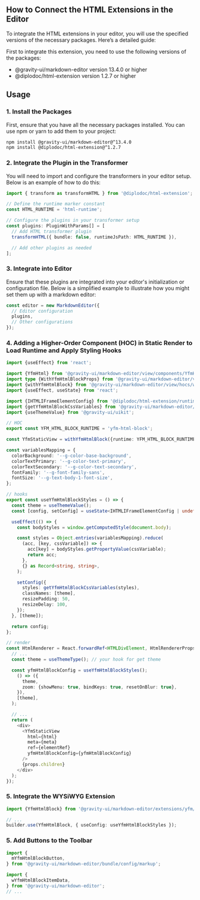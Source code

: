 ## How to Connect the HTML Extensions in the Editor

To integrate the HTML extensions in your editor, you will use the specified versions of the necessary packages. Here’s a detailed guide:

First to integrate this extension, you need to use the following versions of the packages:

- @gravity-ui/markdown-editor version 13.4.0 or higher
- @diplodoc/html-extension version 1.2.7 or higher

## Usage

### 1. Install the Packages

First, ensure that you have all the necessary packages installed. You can use npm or yarn to add them to your project:

```bash
npm install @gravity-ui/markdown-editor@^13.4.0
npm install @diplodoc/html-extension@^1.2.7
```


### 2. Integrate the Plugin in the Transformer

You will need to import and configure the transformers in your editor setup. Below is an example of how to do this:

```typescript
import { transform as transformHTML } from '@diplodoc/html-extension';

// Define the runtime marker constant
const HTML_RUNTIME = 'html-runtime';

// Configure the plugins in your transformer setup
const plugins: PluginWithParams[] = [
  // Add HTML transformer plugin
  transformHTML({ bundle: false, runtimeJsPath: HTML_RUNTIME }),

  // Add other plugins as needed
];
```

### 3. Integrate into Editor

Ensure that these plugins are integrated into your editor's initialization or configuration file. Below is a simplified example to illustrate how you might set them up with a markdown editor:

```ts
const editor = new MarkdownEditor({
  // Editor configuration
  plugins,
  // Other configurations
});
```

### 4. Adding a Higher-Order Component (HOC) in Static Render to Load Runtime and Apply Styling Hooks

```ts
import {useEffect} from 'react';

import {YfmHtml} from '@gravity-ui/markdown-editor/view/components/YfmHtml';
import type {WithYfmHtmlBlockProps} from '@gravity-ui/markdown-editor/view/hocs/withYfmHtml';
import {withYfmHtmlBlock} from '@gravity-ui/markdown-editor/view/hocs/withYfmHtml';
import {useEffect, useState} from 'react';

import {IHTMLIFrameElementConfig} from '@diplodoc/html-extension/runtime';
import {getYfmHtmlBlockCssVariables} from '@gravity-ui/markdown-editor/view/hocs/withYfmHtml/utils';
import {useThemeValue} from '@gravity-ui/uikit';

// HOC
export const YFM_HTML_BLOCK_RUNTIME = 'yfm-html-block';

const YfmStaticView = withYfmHtmlBlock({runtime: YFM_HTML_BLOCK_RUNTIME})(YfmHtml);

const variablesMapping = {
  colorBackground: '--g-color-base-background',
  colorTextPrimary: '--g-color-text-primary',
  colorTextSecondary: '--g-color-text-secondary',
  fontFamily: '--g-font-family-sans',
  fontSize: '--g-text-body-1-font-size',
};

// hooks
export const useYfmHtmlBlockStyles = () => {
  const theme = useThemeValue();
  const [config, setConfig] = useState<IHTMLIFrameElementConfig | undefined>();

  useEffect(() => {
    const bodyStyles = window.getComputedStyle(document.body);

    const styles = Object.entries(variablesMapping).reduce(
      (acc, [key, cssVariable]) => {
        acc[key] = bodyStyles.getPropertyValue(cssVariable);
        return acc;
      },
      {} as Record<string, string>,
    );

    setConfig({
      styles: getYfmHtmlBlockCssVariables(styles),
      classNames: [theme],
      resizePadding: 50,
      resizeDelay: 100,
    });
  }, [theme]);

  return config;
};

// render
const HtmlRenderer = React.forwardRef<HTMLDivElement, HtmlRendererProps>((props, ref) => {
  // ...
  const theme = useThemeType(); // your hook for get theme

  const yfmHtmlBlockConfig = useYfmHtmlBlockStyles();
    () => ({
      theme,
      zoom: {showMenu: true, bindKeys: true, resetOnBlur: true},
    }),
    [theme],
  );

  // ...
  return (
    <div>
      <YfmStaticView
        html={html}
        meta={meta}
        ref={elementRef}
        yfmHtmlBlockConfig={yfmHtmlBlockConfig}
      />
      {props.children}
    </div>
  );
});

```


### 5. Integrate the WYSiWYG Extension

```ts
import {YfmHtmlBlock} from '@gravity-ui/markdown-editor/extensions/yfm/YfmHtmlBlock';

// ...
builder.use(YfmHtmlBlock, { useConfig: useYfmHtmlBlockStyles });

```

### 5. Add Buttons to the Toolbar

```ts
import {
  mYfmHtmlBlockButton,
} from '@gravity-ui/markdown-editor/bundle/config/markup';

import {
  wYfmHtmlBlockItemData,
} from '@gravity-ui/markdown-editor';
// ...

```

